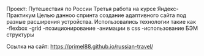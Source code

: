 Проект: Путешествия по России
Третья работа на курсе Яндекс-Практикум
Целью данноо спринта создание адаптивного сайта под разные расширения устройства.
Использовались технологии такие как
-flexbox
-grid
-позиционирование
-анимации в css
-использование БЭМ структуры

Ссылка на сайт: https://primel88.github.io/russian-travel/
